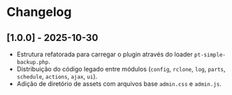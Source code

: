# Changelog

## [1.0.0] - 2025-10-30
- Estrutura refatorada para carregar o plugin através do loader `pt-simple-backup.php`.
- Distribuição do código legado entre módulos (`config`, `rclone`, `log`, `parts`, `schedule`, `actions`, `ajax`, `ui`).
- Adição de diretório de assets com arquivos base `admin.css` e `admin.js`.
